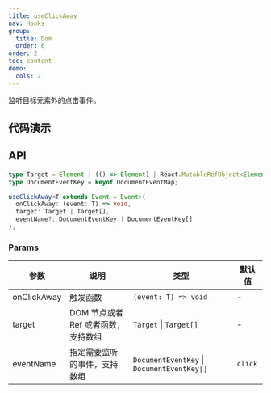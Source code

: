 ```yaml
---
title: useClickAway
nav: Hooks
group:
  title: Dom
  order: 6
order: 2
toc: content
demo:
  cols: 2
---
```


监听目标元素外的点击事件。

## 代码演示

<!-- prettier-ignore -->
<code src="./demo/demo1.tsx"></code>
<code src="./demo/demo2.tsx"></code>
<code src="./demo/demo3.tsx"></code>
<code src="./demo/demo4.tsx"></code>
<code src="./demo/demo5.tsx"></code>
<code src="./demo/demo6.tsx"></code>

## API

```typescript
type Target = Element | (() => Element) | React.MutableRefObject<Element>;
type DocumentEventKey = keyof DocumentEventMap;

useClickAway<T extends Event = Event>(
  onClickAway: (event: T) => void,
  target: Target | Target[],
  eventName?: DocumentEventKey | DocumentEventKey[]
);
```

### Params

| 参数 | 说明 | 类型 | 默认值 |
| --- | --- | --- | --- |
| onClickAway | 触发函数 | `(event: T) => void` | - |
| target | DOM 节点或者 Ref 或者函数，支持数组 | `Target` \| `Target[]` | - |
| eventName | 指定需要监听的事件，支持数组 | `DocumentEventKey` \| `DocumentEventKey[]` | `click` |
